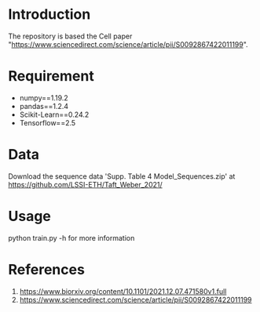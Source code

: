# Introduction #

The repository is based the Cell paper "https://www.sciencedirect.com/science/article/pii/S0092867422011199". 

# Requirement #

- numpy==1.19.2
- pandas==1.2.4
- Scikit-Learn==0.24.2
- Tensorflow==2.5

# Data #
Download the sequence data 'Supp. Table 4 Model_Sequences.zip' at https://github.com/LSSI-ETH/Taft_Weber_2021/

# Usage #
python train.py -h for more information

# References #
1. https://www.biorxiv.org/content/10.1101/2021.12.07.471580v1.full
2. https://www.sciencedirect.com/science/article/pii/S0092867422011199
